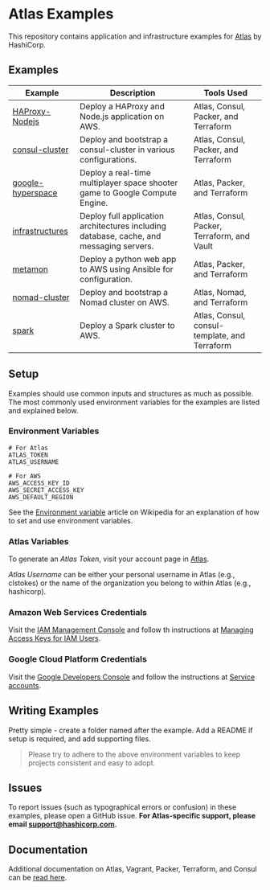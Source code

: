 #
# Atlas Examples

This repository contains application and infrastructure examples
for [Atlas](https://atlas.hashicorp.com/) by HashiCorp.

## Examples

| Example | Description | Tools Used |
| ------- | ----------- | ---------- |
| [HAProxy-Nodejs](HAProxy-Nodejs) | Deploy a HAProxy and Node.js application on AWS. | Atlas, Consul, Packer, and Terraform |
| [consul-cluster](consul-cluster) | Deploy and bootstrap a consul-cluster in various configurations. | Atlas, Consul, Packer, and Terraform |
| [google-hyperspace](google-hyperspace) | Deploy a real-time multiplayer space shooter game to Google Compute Engine. | Atlas, Packer, and Terraform |
| [infrastructures](infrastructures) | Deploy full application architectures including database, cache, and messaging servers. | Atlas, Consul, Packer, Terraform, and Vault |
| [metamon](metamon) | Deploy a python web app to AWS using Ansible for configuration. | Atlas, Packer, and Terraform |
| [nomad-cluster](nomad-cluster) | Deploy and bootstrap a Nomad cluster on AWS. | Atlas, Nomad, and Terraform |
| [spark](spark) | Deploy a Spark cluster to AWS. | Atlas, Consul, consul-template, and Terraform |

## Setup

Examples should use common inputs and structures as much as possible.
The most commonly used environment variables for the examples are listed
and explained below.

### Environment Variables

```
# For Atlas
ATLAS_TOKEN
ATLAS_USERNAME

# For AWS
AWS_ACCESS_KEY_ID
AWS_SECRET_ACCESS_KEY
AWS_DEFAULT_REGION
```

See the  [Environment variable](https://en.wikipedia.org/wiki/Environment_variable)
article on Wikipedia for an explanation of how to set and use
environment variables.

### Atlas Variables

To generate an _Atlas Token_, visit your account page in [Atlas](https://atlas.hashicorp.com/settings/tokens?utm_source=github&utm_medium=examples&utm_campaign=readme).

_Atlas Username_ can be either your personal username in Atlas (e.g., clstokes) or
the name of the organization you belong to within Atlas (e.g., hashicorp).

### Amazon Web Services Credentials

Visit the [IAM Management Console](https://console.aws.amazon.com/iam/home?region=us-east-1#home) and follow th instructions at [Managing Access Keys for IAM Users](http://docs.aws.amazon.com/IAM/latest/UserGuide/id_credentials_access-keys.html).

### Google Cloud Platform Credentials

Visit the [Google Developers Console](https://console.developers.google.com/) and follow the instructions at  [Service accounts](https://developers.google.com/console/help/new/#serviceaccounts).

## Writing Examples

Pretty simple - create a folder named after the example. Add a README if
setup is required, and add supporting files.

> Please try to adhere to the above environment variables to keep
projects consistent and easy to adopt.

## Issues

To report issues (such as typographical errors or confusion) in these examples,
please open a GitHub issue. **For Atlas-specific support, please email
[support@hashicorp.com](mailto:support@hashicorp.com).**


## Documentation

Additional documentation on Atlas, Vagrant, Packer, Terraform, and Consul
can be [read here](https://atlas.hashicorp.com/help#documentation).
